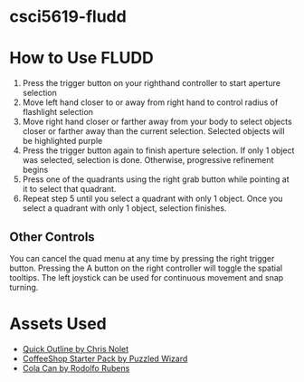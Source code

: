# csci5619-fludd
# How to Use FLUDD
1. Press the trigger button on your righthand controller to start aperture selection
2. Move left hand closer to or away from right hand to control radius of flashlight selection
3. Move right hand closer or farther away from your body to select objects closer or farther away than the current selection. Selected objects will be highlighted purple
4. Press the trigger button again to finish aperture selection. If only 1 object was selected, selection is done. Otherwise, progressive refinement begins
5. Press one of the quadrants using the right grab button while pointing at it to select that quadrant.
6. Repeat step 5 until you select a quadrant with only 1 object. Once you select a quadrant with only 1 object, selection finishes.

## Other Controls
You can cancel the quad menu at any time by pressing the right trigger button. Pressing the A button on the right controller will toggle the spatial tooltips. The left joystick can be used for continuous movement and snap turning.


# Assets Used

- [Quick Outline by Chris Nolet](https://assetstore.unity.com/packages/tools/particles-effects/quick-outline-115488)
- [CoffeeShop Starter Pack by Puzzled Wizard](https://assetstore.unity.com/packages/3d/props/coffeeshop-starter-pack-160914)
- [Cola Can by Rodolfo Rubens](https://assetstore.unity.com/packages/3d/cola-can-96659)